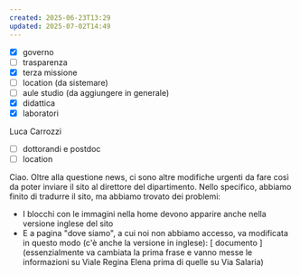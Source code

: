 ```yaml
---
created: 2025-06-23T13:29
updated: 2025-07-02T14:49
---
```

- [x] governo
- [ ] trasparenza
- [x] terza missione
- [ ] location (da sistemare)
- [ ] aule studio (da aggiungere in generale)
- [x] didattica
- [x] laboratori

Luca Carrozzi
- [ ] dottorandi e postdoc
- [ ] location

Ciao.
Oltre alla questione news, ci sono altre modifiche urgenti da fare così da poter inviare il sito al direttore del dipartimento.
Nello specifico, abbiamo finito di tradurre il sito, ma abbiamo trovato dei problemi:
- I blocchi con le immagini nella home devono apparire anche nella versione inglese del sito
- E a pagina "dove siamo", a cui noi non abbiamo accesso, va modificata in questo modo (c'è anche la versione in inglese):
[ documento ]
(essenzialmente va cambiata la prima frase e vanno messe le informazioni su Viale Regina Elena prima di quelle su Via Salaria)







